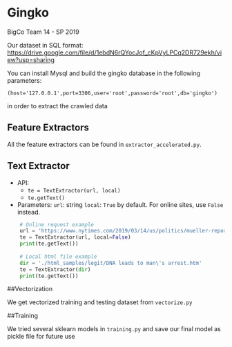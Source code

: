 # Gingko
BigCo Team 14 - SP 2019

Our dataset in SQL format: https://drive.google.com/file/d/1ebdN6rQYocJof_cKpVyLPCq2DR729ekh/view?usp=sharing

You can install Mysql and build the gingko database in the following parameters:

```
(host='127.0.0.1',port=3306,user='root',password='root',db='gingko')
```

in order to extract the crawled data

## Feature Extractors

All the feature extractors can be found in `extractor_accelerated.py`.

## Text Extractor
* API:
  * `te = TextExtractor(url, local)`
  * `te.getText()`
* Parameters:
  `url`: string
  `local`: `True` by default. For online sites, use `False` instead.

```python
    # Online request example
    url = 'https://www.nytimes.com/2019/03/14/us/politics/mueller-report-public.html?action=click&module=Top%20Stories&pgtype=Homepage'
    te = TextExtractor(url, local=False)
    print(te.getText())
    
    # Local html file example
    dir = './html_samples/legit/DNA leads to man\'s arrest.htm'
    te = TextExtractor(dir)
    print(te.getText())
```

##Vectorization

We get vectorized training and testing dataset from `vectorize.py`

##Training

We tried several sklearn models in `training.py` and save our final model as pickle file for future use

